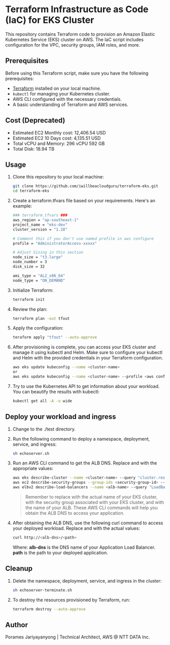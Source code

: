 # Terraform Infrastructure as Code (IaC) for EKS Cluster

This repository contains Terraform code to provision an Amazon Elastic Kubernetes Service (EKS) cluster on AWS. The IaC script includes configuration for the VPC, security groups, IAM roles, and more.

## Prerequisites

Before using this Terraform script, make sure you have the following prerequisites:

- [Terraform](https://www.terraform.io/) installed on your local machine.
- `kubectl` for managing your Kubernetes cluster.
- AWS CLI configured with the necessary credentials.
- A basic understanding of Terraform and AWS services.

## Cost (Deprecated)

- Estimated EC2 Monthly cost: 12,406.54 USD
- Estimated EC2 10 Days cost: 4,135.51 USD
- Total vCPU and Memory: 296 vCPU 592 GB
- Total Disk: 18.94 TB

## Usage

1. Clone this repository to your local machine:

   ```bash
   git clone https://github.com/iwillbeacloudguru/terraform-eks.git
   cd terraform-eks
   ```

2. Create a terraform.tfvars file based on your requirements. Here's an example:

   ```bash
   ### terraform.tfvars ###
   aws_region = "ap-southeast-1"
   project_name = "eks-dev"
   cluster_version = "1.28"

   # Comment this if you don't use named profile in aws configure
   profile = "AdministratorAccess-xxxxx"

   # Adjust Sizing in this section
   node_size = "t3.large"
   node_number = 3
   disk_size = 32

   ami_type = "AL2_x86_64"
   node_type = "ON_DEMAND"
   ```

3. Initialize Terraform:
   ```bash
   terraform init
   ```
4. Review the plan:
   ```bash
   terraform plan -out tfout
   ```
5. Apply the configuration:
   ```bash
   teraform apply "tfout" --auto-approve
   ```
6. After provisioning is complete, you can access your EKS cluster and manage it using kubectl and Helm. Make sure to configure your kubectl and Helm with the provided credentials in your Terraform configuration.
   ```bash
   aws eks update kubeconfig --name <cluster-name>
   or
   aws eks update kubeconfig --name <cluster-name> --profile <aws configure profile>
   ```
7. Try to use the Kubernetes API to get information about your workload. You can beautify the results with kubectl:
   ```bash
   kubectl get all -A -o wide
   ```

## Deploy your workload and ingress

1. Change to the ./test directory.

2. Run the following command to deploy a namespace, deployment, service, and ingress:

   ```bash
   sh echoserver.sh
   ```

3. Run an AWS CLI command to get the ALB DNS. Replace <cluster-name> and <alb-name> with the appropriate values:

   ```bash
   aws eks describe-cluster --name <cluster-name> --query "cluster.resourcesVpcConfig.clusterSecurityGroup" --output text
   aws ec2 describe-security-groups --group-ids <security-group-id> --query "SecurityGroups[0].GroupName" --output text
   aws elbv2 describe-load-balancers --name <alb-name> --query "LoadBalancers[0].DNSName" --output text
   ```
     >Remember to replace <cluster-name> with the actual name of your EKS cluster, <security-group-id> with the security group associated with your EKS cluster, and <alb-name> with the name of your ALB. These AWS CLI commands will help you obtain the ALB DNS to access your application.
4. After obtaining the ALB DNS, use the following curl command to access your deployed workload. Replace <alb-dns> and <path> with the actual values:
    ```bash
    curl http://<alb-dns>/<path>
    ```
    Where:
    <b>alb-dns</b> is the DNS name of your Application Load Balancer.
    <b>path</b> is the path to your deployed application.


## Cleanup

1. Delete the namespace, deployment, service, and ingress in the cluster:

    ```bash
    sh echoserver-terminate.sh
    ```

2. To destroy the resources provisioned by Terraform, run:
   ```bash
   terraform destroy --auto-approve
   ```

## Author

Porames Jariyayanyong | Technical Architect, AWS @ NTT DATA Inc.
